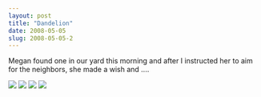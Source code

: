 ```yaml
---
layout: post
title: "Dandelion"
date: 2008-05-05
slug: 2008-05-05-2
---
```


Megan found one in our yard this morning and after I instructed her to aim for the neighbors, she made a wish and ....

 ![](/visible-light/images/assets/IMG_4097.jpg) 
 ![](/visible-light/images/assets/IMG_4098.jpg) 
 ![](/visible-light/images/assets/IMG_4099.jpg) 
 ![](/visible-light/images/assets/IMG_4100.jpg) 

